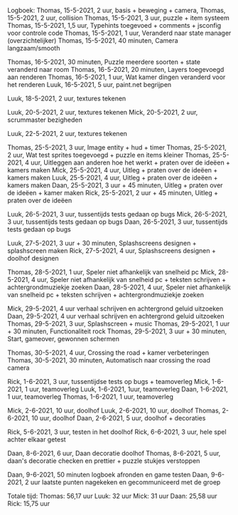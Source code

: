 Logboek:
Thomas, 15-5-2021, 2 uur, basis + beweging + camera,
Thomas, 15-5-2021, 2 uur, collision
Thomas, 15-5-2021, 3 uur, puzzle + item systeem
Thomas, 15-5-2021, 1,5 uur, Typehints toegevoed + comments + jsconfig voor controle code
Thomas, 15-5-2021, 1 uur, Veranderd naar state manager (overzichtelijker)
Thomas, 15-5-2021, 40 minuten, Camera langzaam/smooth

Thomas, 16-5-2021, 30 minuten, Puzzle meerdere soorten + state veranderd naar room
Thomas, 16-5-2021, 20 minuten, Layers toegevoegd aan renderen
Thomas, 16-5-2021, 1 uur, Wat kamer dingen veranderd voor het renderen
Luuk, 16-5-2021, 5 uur, paint.net begrijpen

Luuk, 18-5-2021, 2 uur, textures tekenen

Luuk, 20-5-2021, 2 uur, textures tekenen
Mick, 20-5-2021, 2 uur, scrummaster bezigheden

Luuk, 22-5-2021, 2 uur, textures tekenen

Thomas, 25-5-2021, 3 uur, Image entity + hud + timer
Thomas, 25-5-2021, 2 uur, Wat test sprites toegevoegd + puzzle en items kleiner
Thomas, 25-5-2021, 4 uur, Uitleggen aan anderen hoe het werkt + praten over de ideëen + kamers maken
Mick, 25-5-2021, 4 uur, Uitleg + praten over de ideëen + kamers maken
Luuk, 25-5-2021, 4 uur, Uitleg + praten over de ideëen + kamers maken
Daan, 25-5-2021, 3 uur + 45 minuten, Uitleg + praten over de ideëen + kamer maken
Rick, 25-5-2021, 2 uur + 45 minuten, Uitleg + praten over de ideëen

Luuk, 26-5-2021, 3 uur, tussentijds tests gedaan op bugs
Mick, 26-5-2021, 3 uur, tussentijds tests gedaan op bugs
Daan, 26-5-2021, 3 uur, tussentijds tests gedaan op bugs

Luuk, 27-5-2021, 3 uur + 30 minuten, Splashscreens designen + splashscreen maken
Rick, 27-5-2021, 4 uur, Splashscreens designen + doolhof designen

Thomas, 28-5-2021, 1 uur, Speler niet afhankelijk van snelheid pc
Mick, 28-5-2021, 4 uur, Speler niet afhankelijk van snelheid pc + teksten schrijven + achtergrondmuziekje zoeken
Daan, 28-5-2021, 4 uur, Speler niet afhankelijk van snelheid pc + teksten schrijven + achtergrondmuziekje zoeken

Mick, 29-5-2021, 4 uur verhaal schrijven en achtergrond geluid uitzoeken
Daan, 29-5-2021, 4 uur verhaal schrijven en achtergrond geluid uitzoeken
Thomas, 29-5-2021, 3 uur, Splashscreen + music
Thomas, 29-5-2021, 1 uur + 30 minuten, Functionaliteit rock
Thomas, 29-5-2021, 3 uur + 30 minuten, Start, gameover, gewonnen schermen

Thomas, 30-5-2021, 4 uur, Crossing the road + kamer verbeteringen
Thomas, 30-5-2021, 30 minuten, Automatisch naar crossing the road camera

Rick, 1-6-2021, 3 uur, tussentijdse tests op bugs + teamoverleg
Mick, 1-6-2021, 1 uur, teamoverleg
Luuk, 1-6-2021, 1uur, teamoverleg
Daan, 1-6-2021, 1 uur, teamoverleg
Thomas, 1-6-2021, 1 uur, teamoverleg

Mick, 2-6-2021, 10 uur, doolhof
Luuk, 2-6-2021, 10 uur, doolhof
Thomas, 2-6-2021, 10 uur, doolhof
Daan, 2-6-2021, 5 uur, doolhof + decoraties

Rick, 5-6-2021, 3 uur, testen in het doolhof
Rick, 6-6-2021, 3 uur, hele spel achter elkaar getest

Daan, 8-6-2021, 6 uur, Daan decoratie doolhof
Thomas, 8-6-2021, 5 uur, daan's decoratie checken en prettier + puzzle stukjes verstoppen

Daan, 9-6-2021, 50 minuten logboek afronden en game testen
Daan, 9-6-2021, 2 uur laatste punten nagekeken en gecommuniceerd met de groep

Totale tijd:
Thomas: 56,17 uur
Luuk: 32 uur
Mick: 31 uur
Daan: 25,58 uur
Rick: 15,75 uur